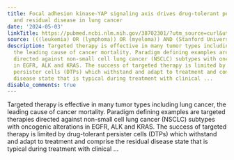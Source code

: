 ```yaml
---
title: Focal adhesion kinase-YAP signaling axis drives drug-tolerant persister cells
  and residual disease in lung cancer
date: '2024-05-03'
linkTitle: https://pubmed.ncbi.nlm.nih.gov/38702301/?utm_source=curl&utm_medium=rss&utm_campaign=pubmed-2&utm_content=1Rkszs2HVZ2RHP33OibaNFew6VK-LzjJWTD4GwmLlk8B-wCceh&fc=20220923065203&ff=20240504180808&v=2.18.0.post9+e462414
source: (((leukemia) OR (lymphoma)) OR (myeloma)) AND (Stanford University[Affiliation])
description: Targeted therapy is effective in many tumor types including lung cancer,
  the leading cause of cancer mortality. Paradigm defining examples are targeted therapies
  directed against non-small cell lung cancer (NSCLC) subtypes with oncogenic alterations
  in EGFR, ALK and KRAS. The success of targeted therapy is limited by drug-tolerant
  persister cells (DTPs) which withstand and adapt to treatment and comprise the residual
  disease state that is typical during treatment with clinical ...
disable_comments: true
---
```

Targeted therapy is effective in many tumor types including lung cancer, the leading cause of cancer mortality. Paradigm defining examples are targeted therapies directed against non-small cell lung cancer (NSCLC) subtypes with oncogenic alterations in EGFR, ALK and KRAS. The success of targeted therapy is limited by drug-tolerant persister cells (DTPs) which withstand and adapt to treatment and comprise the residual disease state that is typical during treatment with clinical ...